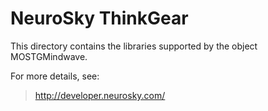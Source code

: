 NeuroSky ThinkGear 
======================


This directory contains the libraries supported by the object MOSTGMindwave.

For more details, see:

>  http://developer.neurosky.com/



